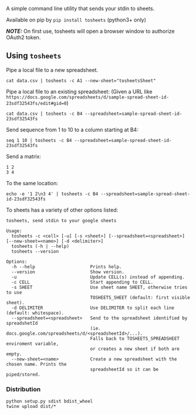 A simple command line utility that sends your stdin to sheets.

Available on pip by `pip install tosheets` (python3+ only)

***NOTE:***  On first use, tosheets will open a browser window to authorize OAuth2 token.
## Using `tosheets`
Pipe a local file to a new spreadsheet.
```
cat data.csv | tosheets -c A1 --new-sheet="tosheetsSheet"
```

Pipe a local file to an existing spreadsheet:
(Given a URL like `https://docs.google.com/spreadsheets/d/sample-spread-sheet-id-23sdf32543fs/edit#gid=0`)
```
cat data.csv | tosheets -c B4 --spreadsheet=sample-spread-sheet-id-23sdf32543fs
```

Send sequence from 1 to 10 to a column starting at B4:
```
seq 1 10 | tosheets -c B4 --spreadsheet=sample-spread-sheet-id-23sdf32543fs
```

Send a matrix:
```
1 2
3 4
```
To the same location:

```
echo -e '1 2\n3 4' | tosheets -c B4 --spreadsheet=sample-spread-sheet-id-23sdf32543fs
```


To sheets has a variety of other options listed:
```
tosheets, send stdin to your google sheets

Usage:
  tosheets -c <cell> [-u] [-s <sheet>] [--spreadsheet=<spreadsheet>] [--new-sheet=<name>] [-d <delimiter>]
  tosheets (-h | --help)
  tosheets --version

Options:
  -h --help                     Prints help.
  --version                     Show version.
  -u                            Update CELL(s) instead of appending.
  -c CELL                       Start appending to CELL.
  -s SHEET                      Use sheet name SHEET, otherwise tries to use
                                TOSHEETS_SHEET (default: first visible sheet).
  -d DELIMITER                  Use DELIMITER to split each line (default: whitespace).
  --spreadsheet=<spreadsheet>   Send to the spreadsheet identified by spreadshetId
                                (ie. docs.google.com/spreadsheets/d/<spreadsheetId>/...).
                                Falls back to TOSHEETS_SPREADSHEET enviroment variable,
                                or creates a new sheet if both are empty.
  --new-sheet=<name>            Create a new spreadsheet with the chosen name. Prints the
                                spreadsheetId so it can be piped/stored.
```

### Distribution
```
python setup.py sdist bdist_wheel
twine upload dist/*
```
